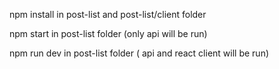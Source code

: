 npm install in post-list and post-list/client folder

npm start in post-list folder (only api will be run)

npm run dev in post-list folder ( api and react client will be run)

